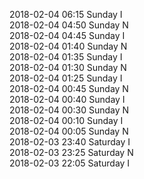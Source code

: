 2018-02-04 06:15 Sunday  I  
2018-02-04 04:50 Sunday  N  
2018-02-04 04:45 Sunday  I  
2018-02-04 01:40 Sunday  N  
2018-02-04 01:35 Sunday  I  
2018-02-04 01:30 Sunday  N  
2018-02-04 01:25 Sunday  I  
2018-02-04 00:45 Sunday  N  
2018-02-04 00:40 Sunday  I  
2018-02-04 00:30 Sunday  N  
2018-02-04 00:10 Sunday  I  
2018-02-04 00:05 Sunday  N  
2018-02-03 23:40 Saturday  I  
2018-02-03 23:25 Saturday  N  
2018-02-03 22:05 Saturday  I  
